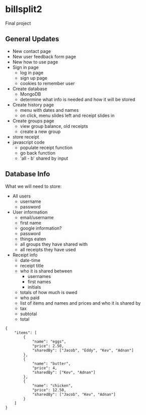 # billsplit2
Final project
## General Updates
- New contact page
- New user feedback form page
- New how to use page
- Sign in page
  - log in page
  - sign up page
  - cookies to remember user
- Create database
  - MongoDB
  - determine what info is needed and how it will be stored
- Create history page
  - menu with dates and names
  - on click, menu slides left and receipt slides in
- Create groups page
  - view group balance, old receipts
  - create a new group
- store receipt
- javascript code
  - populate receipt function
  - go back function
  - 'all - b' shared by input

## Database Info
What we will need to store:
- All users
  - username
  - password
- User information
  - email/username
  - first name
  - google information?
  - password
  - things eaten
  - all groups they have shared with
  - all receipts they have used
- Receipt info
  - date-time
  - receipt title
  - who it is shared between
    - usernames
    - first names
    - initials
  - totals of how much is owed
  - who paid
  - list of items and names and prices and who it is shared by
  - tax
  - subtotal
  - total
 
```
{
	"items": [
	  	{
			"name": "eggs",
			"price": 2.50,
			"sharedBy": ["Jacob", "Eddy", "Kev", "Adnan"]
		},
		{
			"name": "butter",
			"price": 4,
			"sharedBy": ["Kev", "Adnan"]
		},
		{
			"name": "chicken",
			"price": 12.50,
			"sharedBy": ["Jacob", "Kev", "Adnan"]
		}
	]
}
```
